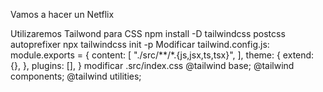 Vamos a hacer un Netflix

Utilizaremos Tailwond para CSS
npm install -D tailwindcss postcss autoprefixer
npx tailwindcss init -p
Modificar tailwind.config.js:
    module.exports = {
        content: [
            "./src/**/*.{js,jsx,ts,tsx}",
        ],
        theme: {
            extend: {},
        },
        plugins: [],
        }
modificar .src/index.css
    @tailwind base;
    @tailwind components;
    @tailwind utilities;